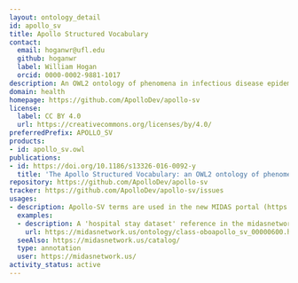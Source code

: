 ```yaml
---
layout: ontology_detail
id: apollo_sv
title: Apollo Structured Vocabulary
contact:
  email: hoganwr@ufl.edu
  github: hoganwr
  label: William Hogan
  orcid: 0000-0002-9881-1017
description: An OWL2 ontology of phenomena in infectious disease epidemiology and population biology for use in epidemic simulation.
domain: health
homepage: https://github.com/ApolloDev/apollo-sv
license:
  label: CC BY 4.0
  url: https://creativecommons.org/licenses/by/4.0/
preferredPrefix: APOLLO_SV
products:
- id: apollo_sv.owl
publications:
- id: https://doi.org/10.1186/s13326-016-0092-y
  title: 'The Apollo Structured Vocabulary: an OWL2 ontology of phenomena in infectious disease epidemiology and population biology for use in epidemic simulation'
repository: https://github.com/ApolloDev/apollo-sv
tracker: https://github.com/ApolloDev/apollo-sv/issues
usages:
- description: Apollo-SV terms are used in the new MIDAS portal (https://midasnetwork.us/catalog/) for making data discoverable.
  examples:
  - description: A 'hospital stay dataset' reference in the midasnetwork.us resource
    url: https://midasnetwork.us/ontology/class-oboapollo_sv_00000600.html
  seeAlso: https://midasnetwork.us/catalog/
  type: annotation
  user: https://midasnetwork.us/
activity_status: active
---
```

